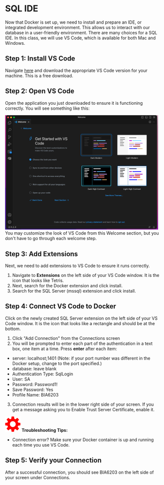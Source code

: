 SQL IDE
======
Now that Docker is set up, we need to install and prepare an IDE, or integrated development environment. This allows us to interact with our database in a user-friendly environment.
There are many choices for a SQL IDE. In this class, we will use VS Code, which is available for both Mac and Windows.

Step 1: Install VS Code
------
Navigate [here](https://code.visualstudio.com/Download) and download the appropriate VS Code version for your machine. This is a free download. 

Step 2: Open VS Code
------
Open the application you just downloaded to ensure it is functioning correctly. You will see something like this:

<img src="https://github.com/emilyadale/ru_databases/blob/b556a073f47144de2d138b4e9081e043fa1e3011/Environment%20Setup/VS%20Code.png" width="500"> <br>
You may customize the look of VS Code from this Welcome section, but you don't have to go through each welcome step.


Step 3: Add Extensions
------
Next, we need to add extensions to VS Code to ensure it runs correctly.

1. Navigate to **Extensions** on the left side of your VS Code window. It is the icon that looks like Tetris.
2. Next, search for the Docker extension and click install.
3. Search for the SQL Server (mssql) extension and click install.

Step 4: Connect VS Code to Docker
------
Click on the newly created SQL Server extension on the left side of your VS Code window. It is the icon that looks like a rectangle and should be at the bottom.
1. Click "Add Connection" from the Connections screen
2. You will be prompted to enter each part of the authentication in a text box, one item at a time. Press **enter** after each item:
* server: localhost;1401 (Note: if your port number was different in the Docker setup, change to the port specified.)
* database: leave blank
* Authentication Type: SqlLogin
* User: SA
* Password: Password1!
* Save Password: Yes
* Profile Name: BIA6203
3. Connection results will be in the lower right side of your screen. If you get a message asking you to Enable Trust Server Certificate, enable it.

<img src="https://github.com/emilyadale/ru_databases/blob/135d12de0f9101d80a140b9463da079962211a5b/Environment%20Setup/gearRed.png" width="50" height="50"> **Troubleshooting Tips:** <br>
* Connection error? Make sure your Docker container is up and running each time you use VS Code. <br>


Step 5: Verify your Connection
------
After a successful connection, you should see BIA6203 on the left side of your screen under Connections.
